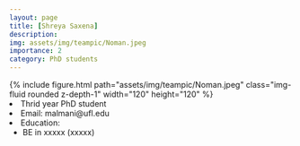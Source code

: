 ```yaml
---
layout: page
title: [Shreya Saxena]
description: 
img: assets/img/teampic/Noman.jpeg
importance: 2
category: PhD students
---
```

<div class="container my-5">
  <div class="row">
      <div class="col-sm-8 mt-3 mt-md-0">
          {% include figure.html path="assets/img/teampic/Noman.jpeg" class="img-fluid rounded z-depth-1" width="120" height="120" %}
      </div>
      <div class="col-12 col-md-6" >
          <li>Thrid year PhD student</li>
          <li>Email: malmani@ufl.edu</li>
          <li>Education: 
             <ul>
             <li>BE in xxxxx (xxxxx) </li>
             </ul>
            </li>
      </div>
    </div>
</div>
